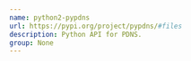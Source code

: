 ```yaml
---
name: python2-pypdns
url: https://pypi.org/project/pypdns/#files
description: Python API for PDNS.
group: None
---
```

